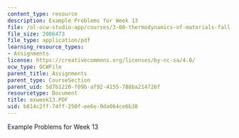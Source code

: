 ```yaml
---
content_type: resource
description: Example Problems for Week 13
file: /ol-ocw-studio-app/courses/3-00-thermodynamics-of-materials-fall-2002/b814c2ff74ff250fee6e9da064ce6b38_exweek13.PDF
file_size: 2086473
file_type: application/pdf
learning_resource_types:
- Assignments
license: https://creativecommons.org/licenses/by-nc-sa/4.0/
ocw_type: OCWFile
parent_title: Assignments
parent_type: CourseSection
parent_uid: 5d7b1220-f09b-af92-4155-788ba214726f
resourcetype: Document
title: exweek13.PDF
uid: b814c2ff-74ff-250f-ee6e-9da064ce6b38
---
```

Example Problems for Week 13